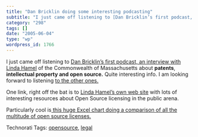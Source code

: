 ```yaml
---
title: "Dan Bricklin doing some interesting podcasting"
subtitle: "I just came off listening to [Dan Bricklin’s first podcast, an interview with Linda Hamel](http://ww..."
category: "298"
tags: []
date: "2005-06-04"
type: "wp"
wordpress_id: 1766
---
```

I just came off listening to [Dan Bricklin’s first podcast, an interview with Linda Hamel](http://www.softwaregarden.com/podcast/dbsl.html#dbsl-2005-04-18-19-55-16) of the Commonwealth of Massachusetts about **patents**, **intellectual property and open source.** Quite interesting info. I am looking forward to listening [to the other ones.](http://www.softwaregarden.com/podcast/dbsl.html)

One link, right off the bat is to [Linda Hamel’s own web site](http://www.mass.gov/portal/index.jsp?pageID=itdsubtopic&L=3&L0=Home&L1=Policies%2c+Standards+%26+Legal&L2=Open+Standards&sid=Aitd) with lots of interesting resources about Open Source licensing in the public arena.

Particularly cool is[ this huge Excel chart doing a comparison of all the multitude of open source licenses.](http://www.mass.gov/Aitd/docs/quickrefchart.xls)

Technorati Tags: [opensource](http://technorati.com/tag/opensource), [legal](http://technorati.com/tag/legal)